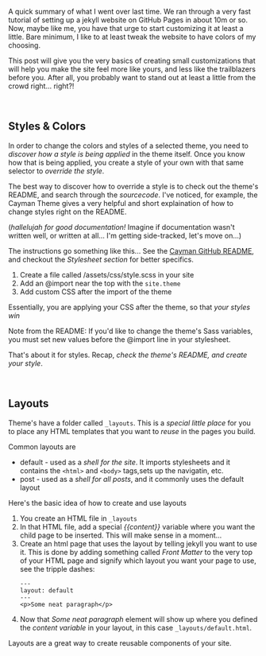 A quick summary of what I went over last time.  We ran through a very fast tutorial of setting up a jekyll website on GitHub Pages in about 10m or so.  Now, maybe like me, you have that urge to start customizing it at least a little.  Bare minimum, I like to at least tweak the website to have colors of my choosing.

This post will give you the very basics of creating small customizations that will help you make the site feel more like yours, and less like the trailblazers before you.  After all, you probably want to stand out at least a little from the crowd right... right?!

&nbsp;
## Styles & Colors

In order to change the colors and styles of a selected theme, you need to _discover how a style is being applied_ in the theme itself.  Once you know how that is being applied, you create a style of your own with that same selector to _override the style_.

The best way to discover how to override a style is to check out the theme's README, and search through the _sourcecode_.  I've noticed, for example, the Cayman Theme gives a very helpful and short explaination of how to change styles right on the README.

(_hallelujah for good documentation!_  Imagine if documentation wasn't written well, or written at all... I'm getting side-tracked, let's move on...)

The instructions go something like this... See the [Cayman GitHub README](https://github.com/pages-themes/cayman), and checkout the _Stylesheet section_ for better specifics.
1. Create a file called /assets/css/style.scss in your site
1. Add an @import near the top with the `site.theme`
1. Add custom CSS after the import of the theme

Essentially, you are applying your CSS after the theme, so that _your styles win_

Note from the README: If you'd like to change the theme's Sass variables, you must set new values before the @import line in your stylesheet.

That's about it for styles.  Recap, _check the theme's README, and create your style_.

&nbsp;
## Layouts

Theme's have a folder called `_layouts`.  This is a _special little place_ for you to place any HTML templates that you want to _reuse_ in the pages you build.

Common layouts are
* default - used as a _shell for the site_.  It imports stylesheets and it contains the `<html>` and `<body>` tags,sets up the navigatin, etc.
* post - used as a _shell for all posts_, and it commonly uses the default layout

Here's the basic idea of how to create and use layouts
1. You create an HTML file in `_layouts`
1. In that HTML file, add a special _{{content}}_ variable where you want the child page to be inserted.  This will make sense in a moment...
1. Create an html page that uses the layout by telling jekyll you want to use it.  This is done by adding something called _Front Matter_ to the very top of your HTML page and signify which layout you want your page to use, see the tripple dashes:
    ```
    ---
    layout: default
    ---
    <p>Some neat paragraph</p>
    ```
1. Now that _Some neat paragraph_ element will show up where you defined the _content variable_ in your layout, in this case `_layouts/default.html`.

Layouts are a great way to create reusable components of your site.
